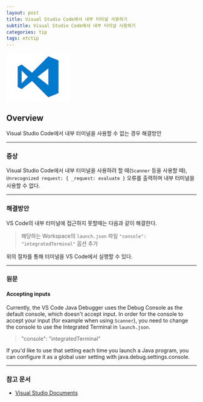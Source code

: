 ```yaml
---
layout: post
title: Visual Studio Code에서 내부 터미널 사용하기
subtitle: Visual Studio Code에서 내부 터미널 사용하기
categories: tip
tags: etctip
---
```


![vscode](/assets/img/logo/vscode_logo.png "VsCode")

## Overview

Visual Studio Code에서 내부 터미널을 사용할 수 없는 경우 해결방안

***

### 증상

Visual Studio Code에서 내부 터미널을 사용하려 할 때(`Scanner` 등을 사용할 때), `Unrecognized request: { _request: evaluate }` 오류를 출력하며 내부 터미널을 사용할 수 없다.

***

### 해결방안

VS Code의 내부 터미널에 접근하지 못할때는 다음과 같이 해결한다.

> 해당하는 Workspace의 `launch.json` 파일 `"console": "integratedTerminal"` 옵션 추가

위의 절차를 통해 터미널을 VS Code에서 실행할 수 있다.

***

### 원문

#### Accepting inputs

Currently, the VS Code Java Debugger uses the Debug Console as the default console, which doesn't accept input. In order for the console to accept your input (for example when using `Scanner`), you need to change the console to use the Integrated Terminal in `launch.json`.

> "console": "integratedTerminal"

If you'd like to use that setting each time you launch a Java program, you can configure it as a global user setting with java.debug.settings.console.

***

### 참고 문서

- [Visual Studio Documents](https://code.visualstudio.com/docs/java/java-debugging#_accepting-inputs)